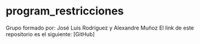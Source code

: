 # program_restricciones
Grupo formado por: José Luis Rodríguez y Alexandre Muñoz
El link de este repositorio es el siguiente: [GitHub]
